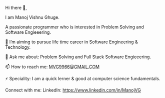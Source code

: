 Hi there 👋,

I am Manoj Vishnu Ghuge.

A passionate programmer who is interested in Problem Solving and Software Engieeering.

🌱 I’m aiming to pursue life time career in Software Engineering & Technology.

💬 Ask me about: Problem Solving and Full Stack Software Engieeering.

📫 How to reach me: MVG9966@GMAIL.COM

⚡ Speciality: I am a quick lerner & good at computer science fundamentals.

Connect with me:
LinkedIn: https://www.linkedin.com/in/ManojVG
